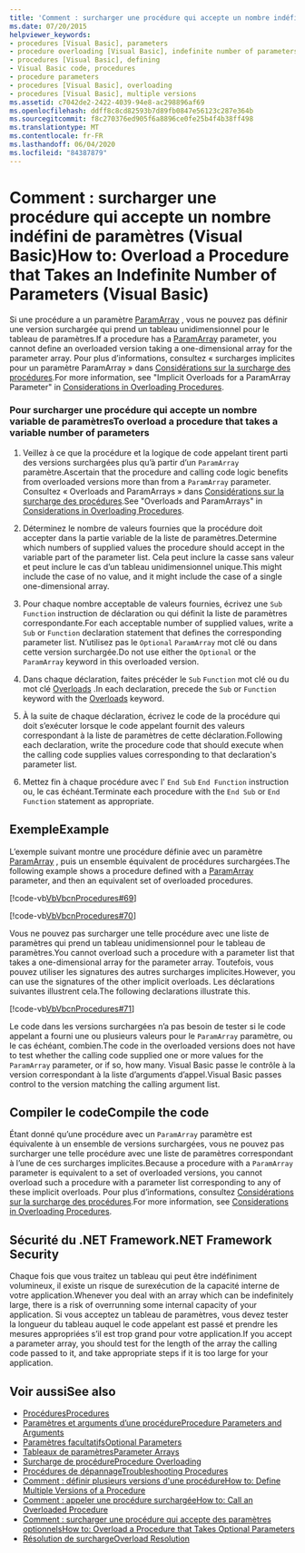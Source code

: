 ```yaml
---
title: 'Comment : surcharger une procédure qui accepte un nombre indéfini de paramètres'
ms.date: 07/20/2015
helpviewer_keywords:
- procedures [Visual Basic], parameters
- procedure overloading [Visual Basic], indefinite number of parameters
- procedures [Visual Basic], defining
- Visual Basic code, procedures
- procedure parameters
- procedures [Visual Basic], overloading
- procedures [Visual Basic], multiple versions
ms.assetid: c7042de2-2422-4039-94e8-ac298896af69
ms.openlocfilehash: ddff8c8cd82593b7d89fb0847e56123c287e364b
ms.sourcegitcommit: f8c270376ed905f6a8896ce0fe25b4f4b38ff498
ms.translationtype: MT
ms.contentlocale: fr-FR
ms.lasthandoff: 06/04/2020
ms.locfileid: "84387879"
---
```

# <a name="how-to-overload-a-procedure-that-takes-an-indefinite-number-of-parameters-visual-basic"></a><span data-ttu-id="48575-102">Comment : surcharger une procédure qui accepte un nombre indéfini de paramètres (Visual Basic)</span><span class="sxs-lookup"><span data-stu-id="48575-102">How to: Overload a Procedure that Takes an Indefinite Number of Parameters (Visual Basic)</span></span>
<span data-ttu-id="48575-103">Si une procédure a un paramètre [ParamArray](../../../language-reference/modifiers/paramarray.md) , vous ne pouvez pas définir une version surchargée qui prend un tableau unidimensionnel pour le tableau de paramètres.</span><span class="sxs-lookup"><span data-stu-id="48575-103">If a procedure has a [ParamArray](../../../language-reference/modifiers/paramarray.md) parameter, you cannot define an overloaded version taking a one-dimensional array for the parameter array.</span></span> <span data-ttu-id="48575-104">Pour plus d’informations, consultez « surcharges implicites pour un paramètre ParamArray » dans [Considérations sur la surcharge des procédures](./considerations-in-overloading-procedures.md).</span><span class="sxs-lookup"><span data-stu-id="48575-104">For more information, see "Implicit Overloads for a ParamArray Parameter" in [Considerations in Overloading Procedures](./considerations-in-overloading-procedures.md).</span></span>  
  
### <a name="to-overload-a-procedure-that-takes-a-variable-number-of-parameters"></a><span data-ttu-id="48575-105">Pour surcharger une procédure qui accepte un nombre variable de paramètres</span><span class="sxs-lookup"><span data-stu-id="48575-105">To overload a procedure that takes a variable number of parameters</span></span>  
  
1. <span data-ttu-id="48575-106">Veillez à ce que la procédure et la logique de code appelant tirent parti des versions surchargées plus qu’à partir d’un `ParamArray` paramètre.</span><span class="sxs-lookup"><span data-stu-id="48575-106">Ascertain that the procedure and calling code logic benefits from overloaded versions more than from a `ParamArray` parameter.</span></span> <span data-ttu-id="48575-107">Consultez « Overloads and ParamArrays » dans [Considérations sur la surcharge des procédures](./considerations-in-overloading-procedures.md).</span><span class="sxs-lookup"><span data-stu-id="48575-107">See "Overloads and ParamArrays" in [Considerations in Overloading Procedures](./considerations-in-overloading-procedures.md).</span></span>  
  
2. <span data-ttu-id="48575-108">Déterminez le nombre de valeurs fournies que la procédure doit accepter dans la partie variable de la liste de paramètres.</span><span class="sxs-lookup"><span data-stu-id="48575-108">Determine which numbers of supplied values the procedure should accept in the variable part of the parameter list.</span></span> <span data-ttu-id="48575-109">Cela peut inclure la casse sans valeur et peut inclure le cas d’un tableau unidimensionnel unique.</span><span class="sxs-lookup"><span data-stu-id="48575-109">This might include the case of no value, and it might include the case of a single one-dimensional array.</span></span>  
  
3. <span data-ttu-id="48575-110">Pour chaque nombre acceptable de valeurs fournies, écrivez une `Sub` `Function` instruction de déclaration ou qui définit la liste de paramètres correspondante.</span><span class="sxs-lookup"><span data-stu-id="48575-110">For each acceptable number of supplied values, write a `Sub` or `Function` declaration statement that defines the corresponding parameter list.</span></span> <span data-ttu-id="48575-111">N’utilisez pas le `Optional` `ParamArray` mot clé ou dans cette version surchargée.</span><span class="sxs-lookup"><span data-stu-id="48575-111">Do not use either the `Optional` or the `ParamArray` keyword in this overloaded version.</span></span>  
  
4. <span data-ttu-id="48575-112">Dans chaque déclaration, faites précéder le `Sub` `Function` mot clé ou du mot clé [Overloads](../../../language-reference/modifiers/overloads.md) .</span><span class="sxs-lookup"><span data-stu-id="48575-112">In each declaration, precede the `Sub` or `Function` keyword with the [Overloads](../../../language-reference/modifiers/overloads.md) keyword.</span></span>  
  
5. <span data-ttu-id="48575-113">À la suite de chaque déclaration, écrivez le code de la procédure qui doit s’exécuter lorsque le code appelant fournit des valeurs correspondant à la liste de paramètres de cette déclaration.</span><span class="sxs-lookup"><span data-stu-id="48575-113">Following each declaration, write the procedure code that should execute when the calling code supplies values corresponding to that declaration's parameter list.</span></span>  
  
6. <span data-ttu-id="48575-114">Mettez fin à chaque procédure avec l' `End Sub` `End Function` instruction ou, le cas échéant.</span><span class="sxs-lookup"><span data-stu-id="48575-114">Terminate each procedure with the `End Sub` or `End Function` statement as appropriate.</span></span>  
  
## <a name="example"></a><span data-ttu-id="48575-115">Exemple</span><span class="sxs-lookup"><span data-stu-id="48575-115">Example</span></span>  
 <span data-ttu-id="48575-116">L’exemple suivant montre une procédure définie avec un paramètre [ParamArray](../../../language-reference/modifiers/paramarray.md) , puis un ensemble équivalent de procédures surchargées.</span><span class="sxs-lookup"><span data-stu-id="48575-116">The following example shows a procedure defined with a [ParamArray](../../../language-reference/modifiers/paramarray.md) parameter, and then an equivalent set of overloaded procedures.</span></span>  
  
 [!code-vb[VbVbcnProcedures#69](~/samples/snippets/visualbasic/VS_Snippets_VBCSharp/VbVbcnProcedures/VB/Class1.vb#69)]  
  
 [!code-vb[VbVbcnProcedures#70](~/samples/snippets/visualbasic/VS_Snippets_VBCSharp/VbVbcnProcedures/VB/Class1.vb#70)]  
  
 <span data-ttu-id="48575-117">Vous ne pouvez pas surcharger une telle procédure avec une liste de paramètres qui prend un tableau unidimensionnel pour le tableau de paramètres.</span><span class="sxs-lookup"><span data-stu-id="48575-117">You cannot overload such a procedure with a parameter list that takes a one-dimensional array for the parameter array.</span></span> <span data-ttu-id="48575-118">Toutefois, vous pouvez utiliser les signatures des autres surcharges implicites.</span><span class="sxs-lookup"><span data-stu-id="48575-118">However, you can use the signatures of the other implicit overloads.</span></span> <span data-ttu-id="48575-119">Les déclarations suivantes illustrent cela.</span><span class="sxs-lookup"><span data-stu-id="48575-119">The following declarations illustrate this.</span></span>  
  
 [!code-vb[VbVbcnProcedures#71](~/samples/snippets/visualbasic/VS_Snippets_VBCSharp/VbVbcnProcedures/VB/Class1.vb#71)]  
  
 <span data-ttu-id="48575-120">Le code dans les versions surchargées n’a pas besoin de tester si le code appelant a fourni une ou plusieurs valeurs pour le `ParamArray` paramètre, ou le cas échéant, combien.</span><span class="sxs-lookup"><span data-stu-id="48575-120">The code in the overloaded versions does not have to test whether the calling code supplied one or more values for the `ParamArray` parameter, or if so, how many.</span></span> <span data-ttu-id="48575-121">Visual Basic passe le contrôle à la version correspondant à la liste d’arguments d’appel.</span><span class="sxs-lookup"><span data-stu-id="48575-121">Visual Basic passes control to the version matching the calling argument list.</span></span>  
  
## <a name="compile-the-code"></a><span data-ttu-id="48575-122">Compiler le code</span><span class="sxs-lookup"><span data-stu-id="48575-122">Compile the code</span></span>  
 <span data-ttu-id="48575-123">Étant donné qu’une procédure avec un `ParamArray` paramètre est équivalente à un ensemble de versions surchargées, vous ne pouvez pas surcharger une telle procédure avec une liste de paramètres correspondant à l’une de ces surcharges implicites.</span><span class="sxs-lookup"><span data-stu-id="48575-123">Because a procedure with a `ParamArray` parameter is equivalent to a set of overloaded versions, you cannot overload such a procedure with a parameter list corresponding to any of these implicit overloads.</span></span> <span data-ttu-id="48575-124">Pour plus d’informations, consultez [Considérations sur la surcharge des procédures](./considerations-in-overloading-procedures.md).</span><span class="sxs-lookup"><span data-stu-id="48575-124">For more information, see [Considerations in Overloading Procedures](./considerations-in-overloading-procedures.md).</span></span>  
  
## <a name="net-framework-security"></a><span data-ttu-id="48575-125">Sécurité du .NET Framework</span><span class="sxs-lookup"><span data-stu-id="48575-125">.NET Framework Security</span></span>  
 <span data-ttu-id="48575-126">Chaque fois que vous traitez un tableau qui peut être indéfiniment volumineux, il existe un risque de surexécution de la capacité interne de votre application.</span><span class="sxs-lookup"><span data-stu-id="48575-126">Whenever you deal with an array which can be indefinitely large, there is a risk of overrunning some internal capacity of your application.</span></span> <span data-ttu-id="48575-127">Si vous acceptez un tableau de paramètres, vous devez tester la longueur du tableau auquel le code appelant est passé et prendre les mesures appropriées s’il est trop grand pour votre application.</span><span class="sxs-lookup"><span data-stu-id="48575-127">If you accept a parameter array, you should test for the length of the array the calling code passed to it, and take appropriate steps if it is too large for your application.</span></span>  
  
## <a name="see-also"></a><span data-ttu-id="48575-128">Voir aussi</span><span class="sxs-lookup"><span data-stu-id="48575-128">See also</span></span>

- [<span data-ttu-id="48575-129">Procédures</span><span class="sxs-lookup"><span data-stu-id="48575-129">Procedures</span></span>](./index.md)
- [<span data-ttu-id="48575-130">Paramètres et arguments d’une procédure</span><span class="sxs-lookup"><span data-stu-id="48575-130">Procedure Parameters and Arguments</span></span>](./procedure-parameters-and-arguments.md)
- [<span data-ttu-id="48575-131">Paramètres facultatifs</span><span class="sxs-lookup"><span data-stu-id="48575-131">Optional Parameters</span></span>](./optional-parameters.md)
- [<span data-ttu-id="48575-132">Tableaux de paramètres</span><span class="sxs-lookup"><span data-stu-id="48575-132">Parameter Arrays</span></span>](./parameter-arrays.md)
- [<span data-ttu-id="48575-133">Surcharge de procédure</span><span class="sxs-lookup"><span data-stu-id="48575-133">Procedure Overloading</span></span>](./procedure-overloading.md)
- [<span data-ttu-id="48575-134">Procédures de dépannage</span><span class="sxs-lookup"><span data-stu-id="48575-134">Troubleshooting Procedures</span></span>](./troubleshooting-procedures.md)
- [<span data-ttu-id="48575-135">Comment : définir plusieurs versions d'une procédure</span><span class="sxs-lookup"><span data-stu-id="48575-135">How to: Define Multiple Versions of a Procedure</span></span>](./how-to-define-multiple-versions-of-a-procedure.md)
- [<span data-ttu-id="48575-136">Comment : appeler une procédure surchargée</span><span class="sxs-lookup"><span data-stu-id="48575-136">How to: Call an Overloaded Procedure</span></span>](./how-to-call-an-overloaded-procedure.md)
- [<span data-ttu-id="48575-137">Comment : surcharger une procédure qui accepte des paramètres optionnels</span><span class="sxs-lookup"><span data-stu-id="48575-137">How to: Overload a Procedure that Takes Optional Parameters</span></span>](./how-to-overload-a-procedure-that-takes-optional-parameters.md)
- [<span data-ttu-id="48575-138">Résolution de surcharge</span><span class="sxs-lookup"><span data-stu-id="48575-138">Overload Resolution</span></span>](./overload-resolution.md)
